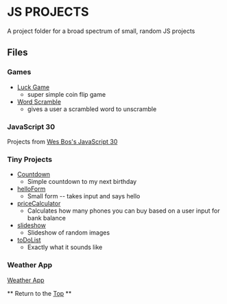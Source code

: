 # JS PROJECTS
[p]: #project


A project folder for a broad spectrum of small, random JS projects


## Files
[f]: #files

### Games
  * [Luck Game](/games/luckGame)
    * super simple coin flip game
  * [Word Scramble](/games/wordScramble)
    * gives a user a scrambled word to unscramble
  
### JavaScript 30 
Projects from [Wes Bos's JavaScript 30](https://javascript30.com/)

### Tiny Projects
  * [Countdown](/tinyProjects/countdown)
    * Simple countdown to my next birthday
  * [helloForm](/tinyProjects/helloForm)
    * Small form -- takes input and says hello
  * [priceCalculator](/tinyProjects/priceCalculator)
    * Calculates how many phones you can buy based on a user input for bank balance
  * [slideshow](/tinyProjects/slideshow)
    * Slideshow of random images
  * [toDoList](/tinyProjects/toDoList)
    * Exactly what it sounds like

### Weather App
[Weather App](/weatherApp)

** Return to the [Top][p] **
